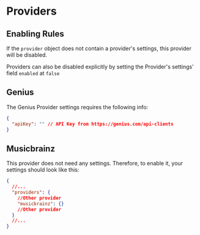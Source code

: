 # Providers

## Enabling Rules

If the `provider` object does not contain a provider's settings, this provider will be disabled.

Providers can also be disabled explicitly by setting the Provider's settings' field `enabled` at `false`

## Genius

The Genius Provider settings requires the following info:

```json
{
  "apiKey": "" // API Key from https://genius.com/api-clients
}
```

## Musicbrainz

This provider does not need any settings. Therefore, to enable it, your settings should look like this:

```json
{
  //...
  "providers": {
    //Other provider
    "musicbrainz": {}
    //Other provider
  }
  //...
}
```